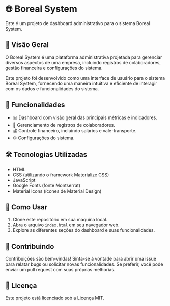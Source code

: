 # 🌐 Boreal System

Este é um projeto de dashboard administrativo para o sistema Boreal System.

## 🌟 Visão Geral

O Boreal System é uma plataforma administrativa projetada para gerenciar diversos aspectos de uma empresa, incluindo registros de colaboradores, gestão financeira e configurações do sistema.

Este projeto foi desenvolvido como uma interface de usuário para o sistema Boreal System, fornecendo uma maneira intuitiva e eficiente de interagir com os dados e funcionalidades do sistema.

## 🚀 Funcionalidades

- 📊 Dashboard com visão geral das principais métricas e indicadores.
- 👥 Gerenciamento de registros de colaboradores.
- 💰 Controle financeiro, incluindo salários e vale-transporte.
- ⚙️ Configurações do sistema.

## 🛠️ Tecnologias Utilizadas

- HTML
- CSS (utilizando o framework Materialize CSS)
- JavaScript
- Google Fonts (fonte Montserrat)
- Material Icons (ícones de Material Design)

## 📖 Como Usar

1. Clone este repositório em sua máquina local.
2. Abra o arquivo `index.html` em seu navegador web.
3. Explore as diferentes seções do dashboard e suas funcionalidades.

## 🤝 Contribuindo

Contribuições são bem-vindas! Sinta-se à vontade para abrir uma issue para relatar bugs ou solicitar novas funcionalidades. Se preferir, você pode enviar um pull request com suas próprias melhorias.

## 📜 Licença

Este projeto está licenciado sob a Licença MIT.
